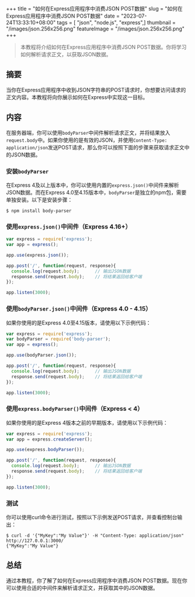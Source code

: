 +++
title = "如何在Express应用程序中消费JSON POST数据"
slug = "如何在Express应用程序中消费JSON POST数据"
date = "2023-07-24T13:33:10+08:00"
tags = [ "json", "node.js", "express",]
thumbnail = "/images/json.256x256.png"
featureImage = "/images/json.256x256.png"
+++


> 本教程将介绍如何在Express应用程序中消费JSON POST数据。你将学习如何解析请求正文，以获取JSON数据。

## 摘要

当你在Express应用程序中收到JSON字符串的POST请求时，你想要访问请求的正文内容。本教程将向你展示如何在Express中实现这一目标。

## 内容

在服务器端，你可以使用`bodyParser`中间件解析请求正文，并将结果放入`request.body`中。如果你使用的是有效的JSON，并使用`Content-Type: application/json`发送POST请求，那么你可以按照下面的步骤来获取请求正文中的JSON数据。

### 安装`bodyParser`

在Express 4及以上版本中，你可以使用内置的`express.json()`中间件来解析JSON数据。而在Express 4.0至4.15版本中，`bodyParser`是独立的npm包，需要单独安装。以下是安装步骤：

```
$ npm install body-parser
```

### 使用`express.json()`中间件（Express 4.16+）

```javascript
var express = require('express');
var app = express();

app.use(express.json());

app.post('/', function(request, response){
  console.log(request.body);      // 输出JSON数据
  response.send(request.body);    // 将结果返回给客户端
});

app.listen(3000);
```

### 使用`bodyParser.json()`中间件（Express 4.0 - 4.15）

如果你使用的是Express 4.0至4.15版本，请使用以下示例代码：

```javascript
var express = require('express');
var bodyParser = require('body-parser');
var app = express();

app.use(bodyParser.json());

app.post('/', function(request, response){
  console.log(request.body);      // 输出JSON数据
  response.send(request.body);    // 将结果返回给客户端
});

app.listen(3000);
```

### 使用`express.bodyParser()`中间件（Express < 4）

如果你使用的是Express 4版本之前的早期版本，请使用以下示例代码：

```javascript
var express = require('express');
var app = express.createServer();

app.use(express.bodyParser());

app.post('/', function(request, response){
  console.log(request.body);      // 输出JSON数据
  response.send(request.body);    // 将结果返回给客户端
});

app.listen(3000);
```

### 测试

你可以使用curl命令进行测试，按照以下示例发送POST请求，并查看控制台输出：

```
$ curl -d '{"MyKey":"My Value"}' -H "Content-Type: application/json" http://127.0.0.1:3000/
{"MyKey":"My Value"}
```

## 总结

通过本教程，你了解了如何在Express应用程序中消费JSON POST数据。现在你可以使用合适的中间件来解析请求正文，并获取其中的JSON数据。


